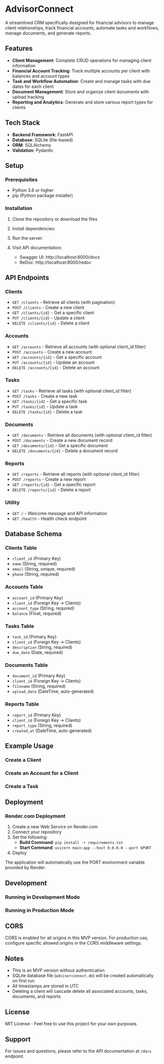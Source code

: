 # AdvisorConnect

A streamlined CRM specifically designed for financial advisors to manage client relationships, track financial accounts, automate tasks and workflows, manage documents, and generate reports.

## Features

- **Client Management**: Complete CRUD operations for managing client information
- **Financial Account Tracking**: Track multiple accounts per client with balances and account types
- **Task and Workflow Automation**: Create and manage tasks with due dates for each client
- **Document Management**: Store and organize client documents with upload tracking
- **Reporting and Analytics**: Generate and store various report types for clients

## Tech Stack

- **Backend Framework**: FastAPI
- **Database**: SQLite (file-based)
- **ORM**: SQLAlchemy
- **Validation**: Pydantic

## Setup

### Prerequisites
- Python 3.8 or higher
- pip (Python package installer)

### Installation

1. Clone the repository or download the files

2. Install dependencies:

3. Run the server:

4. Visit API documentation:
   - Swagger UI: http://localhost:8000/docs
   - ReDoc: http://localhost:8000/redoc

## API Endpoints

### Clients
- `GET /clients` - Retrieve all clients (with pagination)
- `POST /clients` - Create a new client
- `GET /clients/{id}` - Get a specific client
- `PUT /clients/{id}` - Update a client
- `DELETE /clients/{id}` - Delete a client

### Accounts
- `GET /accounts` - Retrieve all accounts (with optional client_id filter)
- `POST /accounts` - Create a new account
- `GET /accounts/{id}` - Get a specific account
- `PUT /accounts/{id}` - Update an account
- `DELETE /accounts/{id}` - Delete an account

### Tasks
- `GET /tasks` - Retrieve all tasks (with optional client_id filter)
- `POST /tasks` - Create a new task
- `GET /tasks/{id}` - Get a specific task
- `PUT /tasks/{id}` - Update a task
- `DELETE /tasks/{id}` - Delete a task

### Documents
- `GET /documents` - Retrieve all documents (with optional client_id filter)
- `POST /documents` - Create a new document record
- `GET /documents/{id}` - Get a specific document
- `DELETE /documents/{id}` - Delete a document record

### Reports
- `GET /reports` - Retrieve all reports (with optional client_id filter)
- `POST /reports` - Create a new report
- `GET /reports/{id}` - Get a specific report
- `DELETE /reports/{id}` - Delete a report

### Utility
- `GET /` - Welcome message and API information
- `GET /health` - Health check endpoint

## Database Schema

### Clients Table
- `client_id` (Primary Key)
- `name` (String, required)
- `email` (String, unique, required)
- `phone` (String, required)

### Accounts Table
- `account_id` (Primary Key)
- `client_id` (Foreign Key → Clients)
- `account_type` (String, required)
- `balance` (Float, required)

### Tasks Table
- `task_id` (Primary Key)
- `client_id` (Foreign Key → Clients)
- `description` (String, required)
- `due_date` (Date, required)

### Documents Table
- `document_id` (Primary Key)
- `client_id` (Foreign Key → Clients)
- `filename` (String, required)
- `upload_date` (DateTime, auto-generated)

### Reports Table
- `report_id` (Primary Key)
- `client_id` (Foreign Key → Clients)
- `report_type` (String, required)
- `created_at` (DateTime, auto-generated)

## Example Usage

### Create a Client

### Create an Account for a Client

### Create a Task

## Deployment

### Render.com Deployment

1. Create a new Web Service on Render.com
2. Connect your repository
3. Set the following:
   - **Build Command**: `pip install -r requirements.txt`
   - **Start Command**: `uvicorn main:app --host 0.0.0.0 --port $PORT`
4. Deploy

The application will automatically use the PORT environment variable provided by Render.

## Development

### Running in Development Mode

### Running in Production Mode

## CORS

CORS is enabled for all origins in this MVP version. For production use, configure specific allowed origins in the CORS middleware settings.

## Notes

- This is an MVP version without authentication
- SQLite database file (`advisorconnect.db`) will be created automatically on first run
- All timestamps are stored in UTC
- Deleting a client will cascade delete all associated accounts, tasks, documents, and reports

## License

MIT License - Feel free to use this project for your own purposes.

## Support

For issues and questions, please refer to the API documentation at `/docs` endpoint.